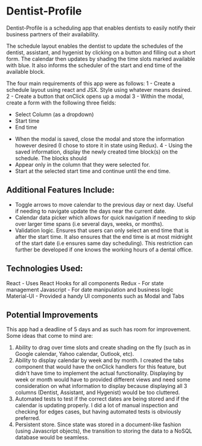 # Dentist-Profile
Dentist-Profile is a scheduling app that enables dentists to easily notify their business partners of their availability.

The schedule layout enables the dentist to update the schedules of the dentist, assistant, and hygenist by clicking on a button and filling out a short form. The calendar then updates by shading the time slots marked available with blue. It also informs the scheduler of the start and end time of the available block.

The four main requirements of this app were as follows:
1 - Create a schedule layout using react and JSX. Style using whatever means desired.
2 - Create a button that onClick opens up a modal
3 - Within the modal, create a form with the following three fields:
  * Select Column (as a dropdown)
  * Start time
  * End time
- When the modal is saved, close the modal and store the information however desired (I chose to store it in state using Redux).
4 - Using the saved information, display the newly created time block(s) on the schedule. The
blocks should
- Appear only in the column that they were selected for.
- Start at the selected start time and continue until the end time.


## Additional Features Include:
* Toggle arrows to move calendar to the previous day or next day. Useful if needing to navigate update the days near the current date.
* Calendar data picker which allows for quick navigation if needing to skip over larger time spans (i.e several days, weeks, or months).
* Validation logic. Ensures that users can only select an end time that is after the start time. It also ensures that the end time is at most midnight of the start date (i.e ensures same day scheduling). This restriction can further be developed if one knows the working hours of a dental office.
 

## Technologies Used:
React - Uses React Hooks for all components
Redux - For state management
Javascript - For date manipulation and business logic
Material-UI - Provided a handy UI components such as Modal and Tabs


## Potential Improvements
This app had a deadline of 5 days and as such has room for improvement. Some ideas that come to mind are:
1. Ability to drag over time slots and create shading on the fly (such as in Google calendar, Yahoo calendar, Outlook, etc).
2. Ability to display calendar by week and by month. I created the tabs component that would have the onClick handlers for this feature, but didn't have time to implement the actual functionality. Displaying by week or month would have to provided different views and need some consideration on what information to display because displaying all 3 columns (Dentist, Assistant, and Hygenist) would be too cluttered.
3. Automated tests to test if the correct dates are being stored and if the calendar is updating properly. I did a lot of manual inspection and checking for edges cases, but having automated tests is obviously preferred.
4. Persistent store. Since state was stored in a document-like fashion (using Javascript objects), the transition to storing the data to a NoSQL database would be seamless.